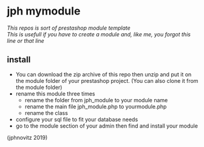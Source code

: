 # jph mymodule

_This repos is sort of prestashop module template  
This is usefull if you have to create a module and, like me, you forgot this line or that line_

## install 
* You can download the zip archive of this repo then unzip and put it on the module folder of your 
prestashop project. (You can also clone it from the module folder)
* rename this module three times
  * rename the folder from jph_module to your module name
  * rename the main file jph_module.php to yourmodule.php
  * rename the class 
* configure your sql file to fit your database needs  
* go to the module section of your admin then find and install your module  

  
    
    
(jphnovitz 2019)